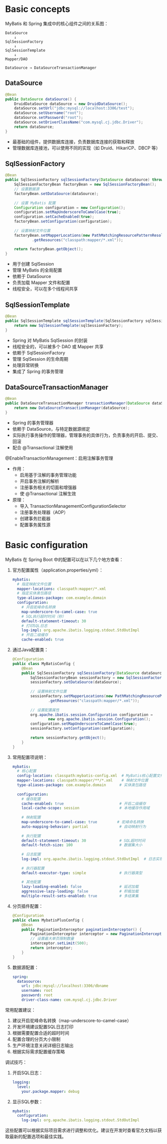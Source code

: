 # Basic concepts

MyBatis 和 Spring 集成中的核心组件之间的关系图：

```
DataSource
    ↓
SqlSessionFactory
    ↓
SqlSessionTemplate
    ↓
Mapper/DAO

DataSource → DataSourceTransactionManager
```

## DataSource

```java
@Bean
public DataSource dataSource() {
    DruidDataSource dataSource = new DruidDataSource();
    dataSource.setUrl("jdbc:mysql://localhost:3306/test");
    dataSource.setUsername("root");
    dataSource.setPassword("root");
    dataSource.setDriverClassName("com.mysql.cj.jdbc.Driver");
    return dataSource;
}
```

- 最基础的组件，提供数据库连接，负责数据库连接的获取和释放
- 管理数据库连接池，可以使用不同的实现（如 Druid、HikariCP、DBCP 等）

## SqlSessionFactory

```java
@Bean
public SqlSessionFactory sqlSessionFactory(DataSource dataSource) throws Exception {
    SqlSessionFactoryBean factoryBean = new SqlSessionFactoryBean();
    // 设置数据源
    factoryBean.setDataSource(dataSource);
    
    // 设置 MyBatis 配置
    Configuration configuration = new Configuration();
    configuration.setMapUnderscoreToCamelCase(true);
    configuration.setCacheEnabled(true);
    factoryBean.setConfiguration(configuration);
    
    // 设置映射文件位置
    factoryBean.setMapperLocations(new PathMatchingResourcePatternResolver()
            .getResources("classpath:mapper/*.xml"));
            
    return factoryBean.getObject();
}
```

- 用于创建 SqlSession
- 管理 MyBatis 的全局配置
- 依赖于 DataSource
- 负责加载 Mapper 文件和配置
- 线程安全，可以在多个线程间共享

## SqlSessionTemplate

```java
@Bean
public SqlSessionTemplate sqlSessionTemplate(SqlSessionFactory sqlSessionFactory) {
    return new SqlSessionTemplate(sqlSessionFactory);
}
```

- Spring 对 MyBatis SqlSession 的封装
- 线程安全的，可以被多个 DAO 或 Mapper 共享
- 依赖于 SqlSessionFactory
- 管理 SqlSession 的生命周期
- 处理异常转换
- 集成了 Spring 的事务管理

## DataSourceTransactionManager

```java
@Bean
public DataSourceTransactionManager transactionManager(DataSource dataSource) {
    return new DataSourceTransactionManager(dataSource);
}
```

- Spring 的事务管理器
- 依赖于 DataSource，与特定数据源绑定
- 实际执行事务操作的管理器，管理事务的具体行为，负责事务的开启、提交、回滚
- 配合 @Transactional 注解使用

@EnableTransactionManagement：启用注解事务管理

- 作用：
  - 启用基于注解的事务管理功能
  - 开启事务注解的解析
  - 注册事务相关的切面和增强器
  - 使 @Transactional 注解生效
- 原理：
  - 导入 TransactionManagementConfigurationSelector
  - 注册事务处理器（AOP）
  - 创建事务拦截器
  - 配置事务属性源

# Basic configuration

MyBatis 在 Spring Boot 中的配置可以在以下几个地方查看：

1. 官方配置属性（application.properties/yml）：

   ```yaml
   mybatis:
     # 指定映射文件位置
     mapper-locations: classpath:mapper/*.xml
     # 指定实体类包路径
     type-aliases-package: com.example.domain
     configuration:
       # 开启驼峰命名转换
       map-underscore-to-camel-case: true
       # SQL执行超时时间（秒）
       default-statement-timeout: 30
       # 打印SQL日志
       log-impl: org.apache.ibatis.logging.stdout.StdOutImpl
       # 开启二级缓存
       cache-enabled: true
   ```

2. 通过Java配置类：

   ```java
   @Configuration
   public class MyBatisConfig {
       @Bean
       public SqlSessionFactory sqlSessionFactory(DataSource dataSource) throws Exception {
           SqlSessionFactoryBean sessionFactory = new SqlSessionFactoryBean();
           sessionFactory.setDataSource(dataSource);
           
           // 设置映射文件位置
           sessionFactory.setMapperLocations(new PathMatchingResourcePatternResolver()
                   .getResources("classpath:mapper/*.xml"));
           
           // 设置配置属性
           org.apache.ibatis.session.Configuration configuration = 
                   new org.apache.ibatis.session.Configuration();
           configuration.setMapUnderscoreToCamelCase(true);
           sessionFactory.setConfiguration(configuration);
           
           return sessionFactory.getObject();
       }
   }
   ```

3. 常用配置项说明：

   ```yaml
   mybatis:
     # 核心配置
     config-location: classpath:mybatis-config.xml  # MyBatis核心配置文件位置
     mapper-locations: classpath:mapper/**/*.xml    # 映射文件位置
     type-aliases-package: com.example.domain      # 实体类包路径
     
     configuration:
       # 缓存配置
       cache-enabled: true                         # 开启二级缓存
       local-cache-scope: session                  # 本地缓存作用域
       
       # 映射配置
       map-underscore-to-camel-case: true         # 驼峰命名转换
       auto-mapping-behavior: partial              # 自动映射行为
       
       # 执行配置
       default-statement-timeout: 30               # SQL超时时间
       default-fetch-size: 100                     # 数据集大小
       
       # 日志配置
       log-impl: org.apache.ibatis.logging.stdout.StdOutImpl  # 日志实现
       
       # 执行器配置
       default-executor-type: simple               # 执行器类型
       
       # 其他配置
       lazy-loading-enabled: false                 # 延迟加载
       aggressive-lazy-loading: false              # 积极加载
       multiple-result-sets-enabled: true          # 多结果集
   ```

4. 分页插件配置：

   ```java
   @Configuration
   public class MybatisPlusConfig {
       @Bean
       public PaginationInterceptor paginationInterceptor() {
           PaginationInterceptor interceptor = new PaginationInterceptor();
           // 设置最大单页限制数量
           interceptor.setLimit(500);
           return interceptor;
       }
   }
   ```

5. 数据源配置：

   ```yaml
   spring:
     datasource:
       url: jdbc:mysql://localhost:3306/dbname
       username: root
       password: root
       driver-class-name: com.mysql.cj.jdbc.Driver
   ```

常用配置建议：

1. 建议开启驼峰命名转换（map-underscore-to-camel-case）
2. 开发环境建议配置SQL日志打印
3. 根据需要配置合适的超时时间
4. 配置合理的分页大小限制
5. 生产环境注意关闭详细日志输出
6. 根据实际需求配置缓存策略

调试技巧：

1. 开启SQL日志：

   ```yaml
   logging:
     level:
       your.package.mapper: debug
   ```

2. 显示SQL参数：

   ```yaml
   mybatis:
     configuration:
       log-impl: org.apache.ibatis.logging.stdout.StdOutImpl
   ```

这些配置可以根据实际项目需求进行调整和优化。建议在开发时查看官方文档以获取最新的配置选项和最佳实践。